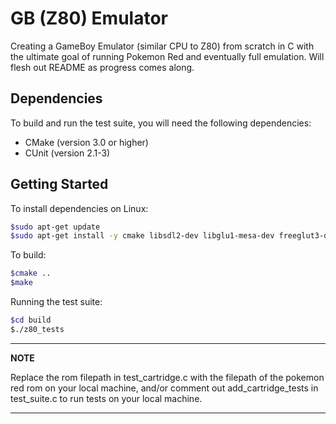 # GB (Z80) Emulator
Creating a GameBoy Emulator (similar CPU to Z80) from scratch in C with the ultimate goal of running Pokemon Red and eventually full emulation. Will flesh out README as progress comes along.

## Dependencies

To build and run the test suite, you will need the following dependencies:

- CMake (version 3.0 or higher)
- CUnit (version 2.1-3)

## Getting Started

To install dependencies on Linux:

```bash
$sudo apt-get update
$sudo apt-get install -y cmake libsdl2-dev libglu1-mesa-dev freeglut3-dev mesa-common-dev libcunit1 libcunit1-doc libcunit1-dev
```

To build:

```bash
$cmake ..
$make
```
Running the test suite:
```bash
$cd build
$./z80_tests
```
---
**NOTE**

Replace the rom filepath in test_cartridge.c with the filepath of the pokemon red rom on your local machine, and/or comment out add_cartridge_tests in test_suite.c to run tests on your local machine.

---

